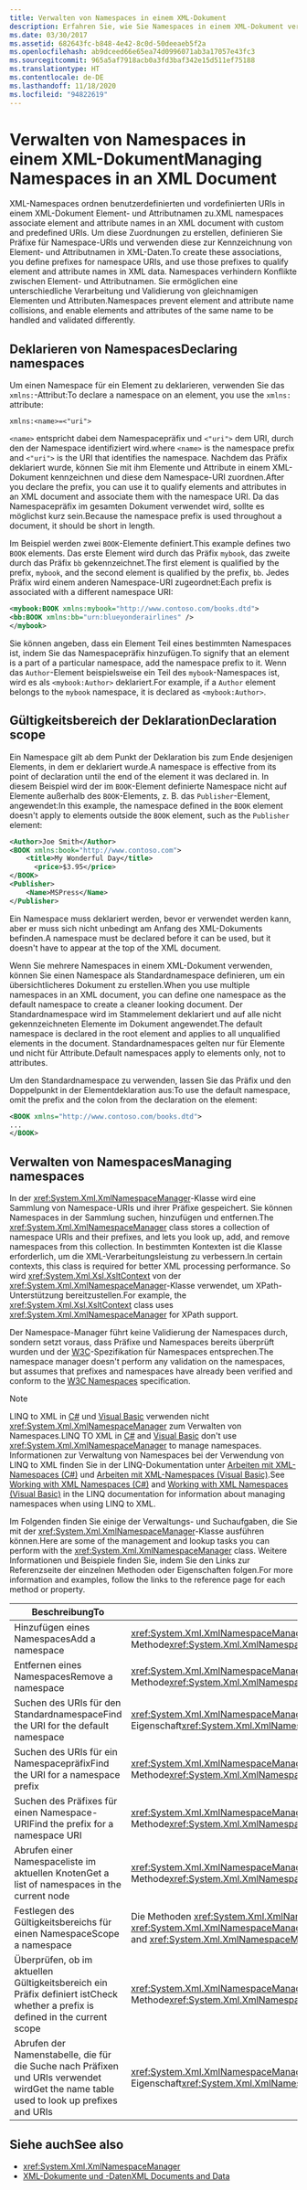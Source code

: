 ```yaml
---
title: Verwalten von Namespaces in einem XML-Dokument
description: Erfahren Sie, wie Sie Namespaces in einem XML-Dokument verwalten. XML-Namespaces ordnen benutzerdefinierten und vordefinierten URIs in einem XML-Dokument Element- und Attributnamen zu.
ms.date: 03/30/2017
ms.assetid: 682643fc-b848-4e42-8c0d-50deeaeb5f2a
ms.openlocfilehash: ab9dceed66e65ea74d0996071ab3a17057e43fc3
ms.sourcegitcommit: 965a5af7918acb0a3fd3baf342e15d511ef75188
ms.translationtype: HT
ms.contentlocale: de-DE
ms.lasthandoff: 11/18/2020
ms.locfileid: "94822619"
---
```

# <a name="managing-namespaces-in-an-xml-document"></a><span data-ttu-id="690a5-104">Verwalten von Namespaces in einem XML-Dokument</span><span class="sxs-lookup"><span data-stu-id="690a5-104">Managing Namespaces in an XML Document</span></span>
<span data-ttu-id="690a5-105">XML-Namespaces ordnen benutzerdefinierten und vordefinierten URIs in einem XML-Dokument Element- und Attributnamen zu.</span><span class="sxs-lookup"><span data-stu-id="690a5-105">XML namespaces associate element and attribute names in an XML document with custom and predefined URIs.</span></span> <span data-ttu-id="690a5-106">Um diese Zuordnungen zu erstellen, definieren Sie Präfixe für Namespace-URIs und verwenden diese zur Kennzeichnung von Element- und Attributnamen in XML-Daten.</span><span class="sxs-lookup"><span data-stu-id="690a5-106">To create these associations, you define prefixes for namespace URIs, and use those prefixes to qualify element and attribute names in XML data.</span></span> <span data-ttu-id="690a5-107">Namespaces verhindern Konflikte zwischen Element- und Attributnamen. Sie ermöglichen eine unterschiedliche Verarbeitung und Validierung von gleichnamigen Elementen und Attributen.</span><span class="sxs-lookup"><span data-stu-id="690a5-107">Namespaces prevent element and attribute name collisions, and enable elements and attributes of the same name to be handled and validated differently.</span></span>  
  
<a name="declare"></a>
## <a name="declaring-namespaces"></a><span data-ttu-id="690a5-108">Deklarieren von Namespaces</span><span class="sxs-lookup"><span data-stu-id="690a5-108">Declaring namespaces</span></span>  
 <span data-ttu-id="690a5-109">Um einen Namespace für ein Element zu deklarieren, verwenden Sie das `xmlns:`-Attribut:</span><span class="sxs-lookup"><span data-stu-id="690a5-109">To declare a namespace on an element, you use the `xmlns:` attribute:</span></span>  
  
 `xmlns:<name>=<"uri">`  
  
 <span data-ttu-id="690a5-110">`<name>` entspricht dabei dem Namespacepräfix und `<"uri">` dem URI, durch den der Namespace identifiziert wird.</span><span class="sxs-lookup"><span data-stu-id="690a5-110">where `<name>` is the namespace prefix and `<"uri">` is the URI that identifies the namespace.</span></span> <span data-ttu-id="690a5-111">Nachdem das Präfix deklariert wurde, können Sie mit ihm Elemente und Attribute in einem XML-Dokument kennzeichnen und diese dem Namespace-URI zuordnen.</span><span class="sxs-lookup"><span data-stu-id="690a5-111">After you declare the prefix, you can use it to qualify elements and attributes in an XML document and associate them with the namespace URI.</span></span> <span data-ttu-id="690a5-112">Da das Namespacepräfix im gesamten Dokument verwendet wird, sollte es möglichst kurz sein.</span><span class="sxs-lookup"><span data-stu-id="690a5-112">Because the namespace prefix is used throughout a document, it should be short in length.</span></span>  
  
 <span data-ttu-id="690a5-113">Im Beispiel werden zwei `BOOK`-Elemente definiert.</span><span class="sxs-lookup"><span data-stu-id="690a5-113">This example defines two `BOOK` elements.</span></span> <span data-ttu-id="690a5-114">Das erste Element wird durch das Präfix `mybook`, das zweite durch das Präfix `bb` gekennzeichnet.</span><span class="sxs-lookup"><span data-stu-id="690a5-114">The first element is qualified by the prefix, `mybook`, and the second element is qualified by the prefix, `bb`.</span></span> <span data-ttu-id="690a5-115">Jedes Präfix wird einem anderen Namespace-URI zugeordnet:</span><span class="sxs-lookup"><span data-stu-id="690a5-115">Each prefix is associated with a different namespace URI:</span></span>  
  
```xml  
<mybook:BOOK xmlns:mybook="http://www.contoso.com/books.dtd">  
<bb:BOOK xmlns:bb="urn:blueyonderairlines" />
</mybook>
```  
  
 <span data-ttu-id="690a5-116">Sie können angeben, dass ein Element Teil eines bestimmten Namespaces ist, indem Sie das Namespacepräfix hinzufügen.</span><span class="sxs-lookup"><span data-stu-id="690a5-116">To signify that an element is a part of a particular namespace, add the namespace prefix to it.</span></span> <span data-ttu-id="690a5-117">Wenn das `Author`-Element beispielsweise ein Teil des `mybook`-Namespaces ist, wird es als `<mybook:Author>` deklariert.</span><span class="sxs-lookup"><span data-stu-id="690a5-117">For example, if a `Author` element belongs to the `mybook` namespace, it is declared as `<mybook:Author>`.</span></span>  
  
<a name="scope"></a>
## <a name="declaration-scope"></a><span data-ttu-id="690a5-118">Gültigkeitsbereich der Deklaration</span><span class="sxs-lookup"><span data-stu-id="690a5-118">Declaration scope</span></span>  
 <span data-ttu-id="690a5-119">Ein Namespace gilt ab dem Punkt der Deklaration bis zum Ende desjenigen Elements, in dem er deklariert wurde.</span><span class="sxs-lookup"><span data-stu-id="690a5-119">A namespace is effective from its point of declaration until the end of the element it was declared in.</span></span> <span data-ttu-id="690a5-120">In diesem Beispiel wird der im `BOOK`-Element definierte Namespace nicht auf Elemente außerhalb des `BOOK`-Elements, z. B. das `Publisher`-Element, angewendet:</span><span class="sxs-lookup"><span data-stu-id="690a5-120">In this example, the namespace defined in the `BOOK` element doesn't apply to elements outside the `BOOK` element, such as the `Publisher` element:</span></span>  
  
```xml  
<Author>Joe Smith</Author>  
<BOOK xmlns:book="http://www.contoso.com">  
    <title>My Wonderful Day</title>  
      <price>$3.95</price>  
</BOOK>  
<Publisher>  
    <Name>MSPress</Name>  
</Publisher>  
```  
  
 <span data-ttu-id="690a5-121">Ein Namespace muss deklariert werden, bevor er verwendet werden kann, aber er muss sich nicht unbedingt am Anfang des XML-Dokuments befinden.</span><span class="sxs-lookup"><span data-stu-id="690a5-121">A namespace must be declared before it can be used, but it doesn't have to appear at the top of the XML document.</span></span>  
  
 <span data-ttu-id="690a5-122">Wenn Sie mehrere Namespaces in einem XML-Dokument verwenden, können Sie einen Namespace als Standardnamespace definieren, um ein übersichtlicheres Dokument zu erstellen.</span><span class="sxs-lookup"><span data-stu-id="690a5-122">When you use multiple namespaces in an XML document, you can define one namespace as the default namespace to create a cleaner looking document.</span></span> <span data-ttu-id="690a5-123">Der Standardnamespace wird im Stammelement deklariert und auf alle nicht gekennzeichneten Elemente im Dokument angewendet.</span><span class="sxs-lookup"><span data-stu-id="690a5-123">The default namespace is declared in the root element and applies to all unqualified elements in the document.</span></span> <span data-ttu-id="690a5-124">Standardnamespaces gelten nur für Elemente und nicht für Attribute.</span><span class="sxs-lookup"><span data-stu-id="690a5-124">Default namespaces apply to elements only, not to attributes.</span></span>  
  
 <span data-ttu-id="690a5-125">Um den Standardnamespace zu verwenden, lassen Sie das Präfix und den Doppelpunkt in der Elementdeklaration aus:</span><span class="sxs-lookup"><span data-stu-id="690a5-125">To use the default namespace, omit the prefix and the colon from the declaration on the element:</span></span>  
  
```xml  
<BOOK xmlns="http://www.contoso.com/books.dtd">  
...
</BOOK>
```  
  
## <a name="managing-namespaces"></a><span data-ttu-id="690a5-126">Verwalten von Namespaces</span><span class="sxs-lookup"><span data-stu-id="690a5-126">Managing namespaces</span></span>  
 <span data-ttu-id="690a5-127">In der <xref:System.Xml.XmlNamespaceManager>-Klasse wird eine Sammlung von Namespace-URIs und ihrer Präfixe gespeichert. Sie können Namespaces in der Sammlung suchen, hinzufügen und entfernen.</span><span class="sxs-lookup"><span data-stu-id="690a5-127">The <xref:System.Xml.XmlNamespaceManager> class stores a collection of namespace URIs and their prefixes, and lets you look up, add, and remove namespaces from this collection.</span></span> <span data-ttu-id="690a5-128">In bestimmten Kontexten ist die Klasse erforderlich, um die XML-Verarbeitungsleistung zu verbessern.</span><span class="sxs-lookup"><span data-stu-id="690a5-128">In certain contexts, this class is required for better XML processing performance.</span></span> <span data-ttu-id="690a5-129">So wird <xref:System.Xml.Xsl.XsltContext> von der <xref:System.Xml.XmlNamespaceManager>-Klasse verwendet, um XPath-Unterstützung bereitzustellen.</span><span class="sxs-lookup"><span data-stu-id="690a5-129">For example, the <xref:System.Xml.Xsl.XsltContext> class uses <xref:System.Xml.XmlNamespaceManager> for XPath support.</span></span>  
  
 <span data-ttu-id="690a5-130">Der Namespace-Manager führt keine Validierung der Namespaces durch, sondern setzt voraus, dass Präfixe und Namespaces bereits überprüft wurden und der [W3C](https://www.w3.org/TR/REC-xml-names/)-Spezifikation für Namespaces entsprechen.</span><span class="sxs-lookup"><span data-stu-id="690a5-130">The namespace manager doesn't perform any validation on the namespaces, but assumes that prefixes and namespaces have already been verified and conform to the [W3C Namespaces](https://www.w3.org/TR/REC-xml-names/) specification.</span></span>  
  
> [!NOTE]
> <span data-ttu-id="690a5-131">LINQ to XML in [C#](../../linq/linq-xml-overview.md) und [Visual Basic](../../linq/linq-xml-overview.md) verwenden nicht <xref:System.Xml.XmlNamespaceManager> zum Verwalten von Namespaces.</span><span class="sxs-lookup"><span data-stu-id="690a5-131">LINQ TO XML in [C#](../../linq/linq-xml-overview.md) and [Visual Basic](../../linq/linq-xml-overview.md) don't use <xref:System.Xml.XmlNamespaceManager> to manage namespaces.</span></span> <span data-ttu-id="690a5-132">Informationen zur Verwaltung von Namespaces bei der Verwendung von LINQ to XML finden Sie in der LINQ-Dokumentation unter [Arbeiten mit XML-Namespaces (C#)](../../linq/namespaces-overview.md) und [Arbeiten mit XML-Namespaces (Visual Basic)](../../linq/namespaces-overview.md).</span><span class="sxs-lookup"><span data-stu-id="690a5-132">See [Working with XML Namespaces (C#)](../../linq/namespaces-overview.md) and [Working with XML Namespaces (Visual Basic)](../../linq/namespaces-overview.md) in the LINQ documentation for information about managing namespaces when using LINQ to XML.</span></span>  
  
 <span data-ttu-id="690a5-133">Im Folgenden finden Sie einige der Verwaltungs- und Suchaufgaben, die Sie mit der <xref:System.Xml.XmlNamespaceManager>-Klasse ausführen können.</span><span class="sxs-lookup"><span data-stu-id="690a5-133">Here are some of the management and lookup tasks you can perform with the <xref:System.Xml.XmlNamespaceManager> class.</span></span> <span data-ttu-id="690a5-134">Weitere Informationen und Beispiele finden Sie, indem Sie den Links zur Referenzseite der einzelnen Methoden oder Eigenschaften folgen.</span><span class="sxs-lookup"><span data-stu-id="690a5-134">For more information and examples, follow the links to the reference page for each method or property.</span></span>  
  
|<span data-ttu-id="690a5-135">Beschreibung</span><span class="sxs-lookup"><span data-stu-id="690a5-135">To</span></span>|<span data-ttu-id="690a5-136">Verwendung</span><span class="sxs-lookup"><span data-stu-id="690a5-136">Use</span></span>|  
|--------|---------|  
|<span data-ttu-id="690a5-137">Hinzufügen eines Namespaces</span><span class="sxs-lookup"><span data-stu-id="690a5-137">Add a namespace</span></span>|<span data-ttu-id="690a5-138"><xref:System.Xml.XmlNamespaceManager.AddNamespace%2A>-Methode</span><span class="sxs-lookup"><span data-stu-id="690a5-138"><xref:System.Xml.XmlNamespaceManager.AddNamespace%2A> method</span></span>|  
|<span data-ttu-id="690a5-139">Entfernen eines Namespaces</span><span class="sxs-lookup"><span data-stu-id="690a5-139">Remove a namespace</span></span>|<span data-ttu-id="690a5-140"><xref:System.Xml.XmlNamespaceManager.RemoveNamespace%2A>-Methode</span><span class="sxs-lookup"><span data-stu-id="690a5-140"><xref:System.Xml.XmlNamespaceManager.RemoveNamespace%2A> method</span></span>|  
|<span data-ttu-id="690a5-141">Suchen des URIs für den Standardnamespace</span><span class="sxs-lookup"><span data-stu-id="690a5-141">Find the URI for the default namespace</span></span>|<span data-ttu-id="690a5-142"><xref:System.Xml.XmlNamespaceManager.DefaultNamespace%2A> -Eigenschaft</span><span class="sxs-lookup"><span data-stu-id="690a5-142"><xref:System.Xml.XmlNamespaceManager.DefaultNamespace%2A> property</span></span>|  
|<span data-ttu-id="690a5-143">Suchen des URIs für ein Namespacepräfix</span><span class="sxs-lookup"><span data-stu-id="690a5-143">Find the URI for a namespace prefix</span></span>|<span data-ttu-id="690a5-144"><xref:System.Xml.XmlNamespaceManager.LookupNamespace%2A>-Methode</span><span class="sxs-lookup"><span data-stu-id="690a5-144"><xref:System.Xml.XmlNamespaceManager.LookupNamespace%2A> method</span></span>|  
|<span data-ttu-id="690a5-145">Suchen des Präfixes für einen Namespace-URI</span><span class="sxs-lookup"><span data-stu-id="690a5-145">Find the prefix for a namespace URI</span></span>|<span data-ttu-id="690a5-146"><xref:System.Xml.XmlNamespaceManager.LookupPrefix%2A>-Methode</span><span class="sxs-lookup"><span data-stu-id="690a5-146"><xref:System.Xml.XmlNamespaceManager.LookupPrefix%2A> method</span></span>|  
|<span data-ttu-id="690a5-147">Abrufen einer Namespaceliste im aktuellen Knoten</span><span class="sxs-lookup"><span data-stu-id="690a5-147">Get a list of namespaces in the current node</span></span>|<span data-ttu-id="690a5-148"><xref:System.Xml.XmlNamespaceManager.GetNamespacesInScope%2A>-Methode</span><span class="sxs-lookup"><span data-stu-id="690a5-148"><xref:System.Xml.XmlNamespaceManager.GetNamespacesInScope%2A> method</span></span>|  
|<span data-ttu-id="690a5-149">Festlegen des Gültigkeitsbereichs für einen Namespace</span><span class="sxs-lookup"><span data-stu-id="690a5-149">Scope a namespace</span></span>|<span data-ttu-id="690a5-150">Die Methoden <xref:System.Xml.XmlNamespaceManager.PushScope%2A> und <xref:System.Xml.XmlNamespaceManager.PopScope%2A></span><span class="sxs-lookup"><span data-stu-id="690a5-150"><xref:System.Xml.XmlNamespaceManager.PushScope%2A> and <xref:System.Xml.XmlNamespaceManager.PopScope%2A> methods</span></span>|  
|<span data-ttu-id="690a5-151">Überprüfen, ob im aktuellen Gültigkeitsbereich ein Präfix definiert ist</span><span class="sxs-lookup"><span data-stu-id="690a5-151">Check whether a prefix is defined in the current scope</span></span>|<span data-ttu-id="690a5-152"><xref:System.Xml.XmlNamespaceManager.HasNamespace%2A>-Methode</span><span class="sxs-lookup"><span data-stu-id="690a5-152"><xref:System.Xml.XmlNamespaceManager.HasNamespace%2A> method</span></span>|  
|<span data-ttu-id="690a5-153">Abrufen der Namenstabelle, die für die Suche nach Präfixen und URIs verwendet wird</span><span class="sxs-lookup"><span data-stu-id="690a5-153">Get the name table used to look up prefixes and URIs</span></span>|<span data-ttu-id="690a5-154"><xref:System.Xml.XmlNamespaceManager.NameTable%2A> -Eigenschaft</span><span class="sxs-lookup"><span data-stu-id="690a5-154"><xref:System.Xml.XmlNamespaceManager.NameTable%2A> property</span></span>|  
  
## <a name="see-also"></a><span data-ttu-id="690a5-155">Siehe auch</span><span class="sxs-lookup"><span data-stu-id="690a5-155">See also</span></span>

- <xref:System.Xml.XmlNamespaceManager>
- [<span data-ttu-id="690a5-156">XML-Dokumente und -Daten</span><span class="sxs-lookup"><span data-stu-id="690a5-156">XML Documents and Data</span></span>](index.md)
